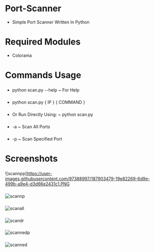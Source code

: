 # Port-Scanner

* Simple Port Scanner Written In Python

# Required Modules

* Colorama

# Commands Usage
###
* python scan.py --help ~ For Help
###
* python scan.py { IP }  { COMMAND }
###
* Or Run Directly Using: ~  python scan.py
###
* -a  ~  Scan All Ports
###
* -p  ~  Scan Specified Port
###
# Screenshots
###
![scannpp]https://user-images.githubusercontent.com/97388997/187903479-19e82269-6d9e-499b-a9e4-d3d66e2431c1.PNG
###
![scannp](https://user-images.githubusercontent.com/97388997/187901300-41cceb9b-16d2-4a27-a571-040fd0035de3.PNG)
###
![scanall](https://user-images.githubusercontent.com/97388997/187901280-1a0ffcc0-000e-47d9-a14f-40c847c820c4.PNG)
###
![scandr](https://user-images.githubusercontent.com/97388997/187903483-6378e393-ed11-4093-ab69-591be8a62a85.PNG)
###
![scannedp](https://user-images.githubusercontent.com/97388997/187901317-150efc14-2ae7-4770-b829-f4b7b157783d.PNG)
###
![scanned](https://user-images.githubusercontent.com/97388997/187901309-f89b5688-b6aa-434b-9e21-359a228d2e79.PNG)




